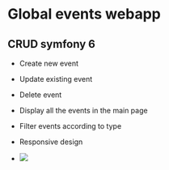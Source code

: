# Global events webapp
## CRUD symfony 6
* Create new event
* Update existing event
* Delete event
* Display all the events in the main page
* Filter events according to type
* Responsive design

* <img src="/imgs/globalEvents.gif">
